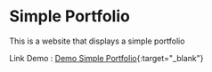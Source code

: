 # Simple Portfolio
 This is a website that displays a simple portfolio

Link Demo :
[Demo Simple Portfolio](https://practice-my-porfolio-simple.netlify.app/){:target="_blank"}
